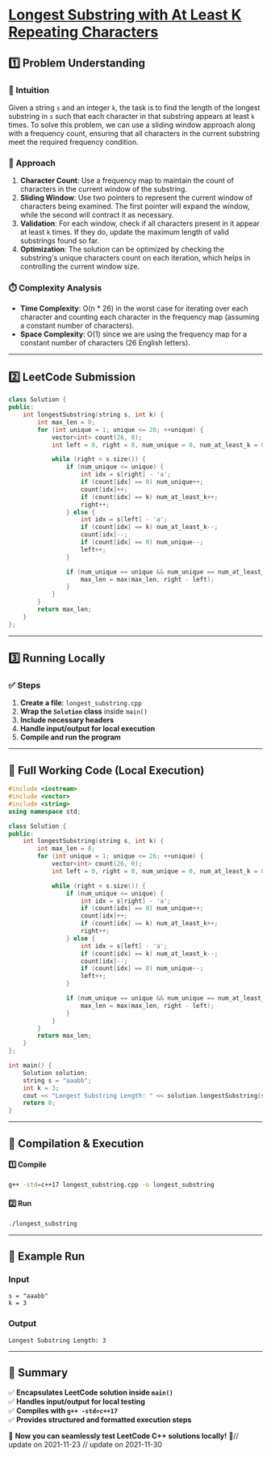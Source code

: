 # **[Longest Substring with At Least K Repeating Characters](https://leetcode.com/problems/longest-substring-with-at-least-k-repeating-characters/description/)**  

## **1️⃣ Problem Understanding**  
### **📌 Intuition**  
Given a string `s` and an integer `k`, the task is to find the length of the longest substring in `s` such that each character in that substring appears at least `k` times. To solve this problem, we can use a sliding window approach along with a frequency count, ensuring that all characters in the current substring meet the required frequency condition.

### **🚀 Approach**  
1. **Character Count**: Use a frequency map to maintain the count of characters in the current window of the substring.  
2. **Sliding Window**: Use two pointers to represent the current window of characters being examined. The first pointer will expand the window, while the second will contract it as necessary.
3. **Validation**: For each window, check if all characters present in it appear at least `k` times. If they do, update the maximum length of valid substrings found so far.  
4. **Optimization**: The solution can be optimized by checking the substring's unique characters count on each iteration, which helps in controlling the current window size.

### **⏱️ Complexity Analysis**  
- **Time Complexity**: O(n * 26) in the worst case for iterating over each character and counting each character in the frequency map (assuming a constant number of characters).
- **Space Complexity**: O(1) since we are using the frequency map for a constant number of characters (26 English letters).

---  

## **2️⃣ LeetCode Submission**  
```cpp
class Solution {
public:
    int longestSubstring(string s, int k) {
        int max_len = 0;
        for (int unique = 1; unique <= 26; ++unique) {
            vector<int> count(26, 0);
            int left = 0, right = 0, num_unique = 0, num_at_least_k = 0;

            while (right < s.size()) {
                if (num_unique <= unique) {
                    int idx = s[right] - 'a';
                    if (count[idx] == 0) num_unique++;
                    count[idx]++;
                    if (count[idx] == k) num_at_least_k++;
                    right++;
                } else {
                    int idx = s[left] - 'a';
                    if (count[idx] == k) num_at_least_k--;
                    count[idx]--;
                    if (count[idx] == 0) num_unique--;
                    left++;
                }

                if (num_unique == unique && num_unique == num_at_least_k) {
                    max_len = max(max_len, right - left);
                }
            }
        }
        return max_len;
    }
};
```  

---  

## **3️⃣ Running Locally**  
### **✅ Steps**  
1. **Create a file**: `longest_substring.cpp`  
2. **Wrap the `Solution` class** inside `main()`  
3. **Include necessary headers**  
4. **Handle input/output for local execution**  
5. **Compile and run the program**  

---  

## **📝 Full Working Code (Local Execution)**  
```cpp
#include <iostream>
#include <vector>
#include <string>
using namespace std;

class Solution {
public:
    int longestSubstring(string s, int k) {
        int max_len = 0;
        for (int unique = 1; unique <= 26; ++unique) {
            vector<int> count(26, 0);
            int left = 0, right = 0, num_unique = 0, num_at_least_k = 0;

            while (right < s.size()) {
                if (num_unique <= unique) {
                    int idx = s[right] - 'a';
                    if (count[idx] == 0) num_unique++;
                    count[idx]++;
                    if (count[idx] == k) num_at_least_k++;
                    right++;
                } else {
                    int idx = s[left] - 'a';
                    if (count[idx] == k) num_at_least_k--;
                    count[idx]--;
                    if (count[idx] == 0) num_unique--;
                    left++;
                }

                if (num_unique == unique && num_unique == num_at_least_k) {
                    max_len = max(max_len, right - left);
                }
            }
        }
        return max_len;
    }
};

int main() {
    Solution solution;
    string s = "aaabb";
    int k = 3;
    cout << "Longest Substring Length: " << solution.longestSubstring(s, k) << endl;
    return 0;
}
```  

---  

## **🔧 Compilation & Execution**  
#### **1️⃣ Compile**  
```bash
g++ -std=c++17 longest_substring.cpp -o longest_substring
```  

#### **2️⃣ Run**  
```bash
./longest_substring
```  

---  

## **🎯 Example Run**  
### **Input**  
```
s = "aaabb"
k = 3
```  
### **Output**  
```
Longest Substring Length: 3
```  

---  

## **📌 Summary**  
✅ **Encapsulates LeetCode solution inside `main()`**  
✅ **Handles input/output for local testing**  
✅ **Compiles with `g++ -std=c++17`**  
✅ **Provides structured and formatted execution steps**  

🚀 **Now you can seamlessly test LeetCode C++ solutions locally!** 🚀// update on 2021-11-23
// update on 2021-11-30
